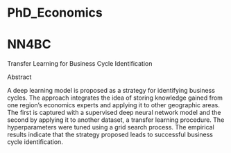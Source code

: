 # PhD_Economics


# NN4BC

Transfer Learning for Business Cycle Identification

Abstract

A deep learning model is proposed as a strategy for identifying business cycles. The approach integrates the idea of storing knowledge gained from one region’s economics experts and applying it to other geographic areas. The first is captured with a supervised deep neural network model and the second by applying it to another dataset, a transfer learning procedure. The hyperparameters were tuned using a grid search process. The empirical results indicate that the strategy proposed leads to successful business cycle identification.
